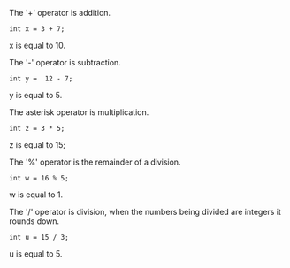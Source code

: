The '+' operator is addition.
```
int x = 3 + 7;
```
x is equal to 10.

The '-' operator is subtraction.
```
int y =  12 - 7;
```
y is equal to 5.

The asterisk operator is multiplication.
```
int z = 3 * 5;
```
z is equal to 15;

The '%' operator is the remainder of a division.
```
int w = 16 % 5;
```
w is equal to 1.

The '/' operator is division, when the numbers being divided are integers it rounds down.
```
int u = 15 / 3;
```
u is equal to 5.
